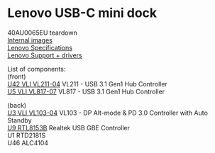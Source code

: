 # Lenovo USB-C mini dock 
40AU0065EU teardown  
[Internal images](/images/README.md)  
[Lenovo Specifications](https://www.lenovo.com/nl/nl/accessories-and-monitors/docking/usb-docks-universal-cable-docks/Lenovo-USB-C-Mini-Dock-EU/p/40AU0065EU)  
[Lenovo Support + drivers](https://support.lenovo.com/us/nl/accessories/pd500304)  
  
List of components:  
(front)  
[U42 VLI VL211-04](https://www.via-labs.com/product_show.php?id=90) VL211 - USB 3.1 Gen1 Hub Controller  
[U5 VLI VL817-07](https://www.via-labs.com/product_show.php?id=83) VL817 - USB 3.1 Gen1 Hub Controller  
  
(back)  
[U3 VLI VL103-04](https://www.via-labs.com/product_show.php?id=92/) VL103 - DP Alt-mode & PD 3.0 Controller with Auto Standby  
[U9 RTL8153B](https://www.realtek.com/en/component/zoo/category/network-interface-controllers-10-100-1000m-gigabit-ethernet-usb-3-0-software) Realtek USB GBE Controller  
U1 RTD2181S  
U46 ALC4104  
